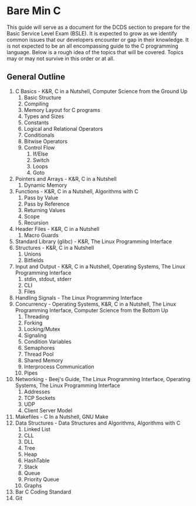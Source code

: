 # Bare Min C
This guide will serve as a document for the DCDS section to prepare for the Basic Service Level Exam (BSLE).  It is expected to grow as we identify common issues that our developers encounter or gap in their knowledge.  It is not expected to be an all encompassing guide to the C programming language. Below is a rough idea of the topics that will be covered.  Topics may or may not survive in this order or at all. 

## General Outline
1. C Basics - K&R, C in a Nutshell, Computer Science from the Ground Up
	1. Basic Structure
	1. Compiling
	1. Memory Layout for C programs
	1. Types and Sizes
	1. Constants
	1. Logical and Relational Operators
	1. Conditionals
	1. Bitwise Operators
	1. Control Flow
		1. If/Else
		1. Switch
		1. Loops
		1. Goto
1. Pointers and Arrays - K&R, C in a Nutshell
	1. Dynamic Memory
1. Functions - K&R, C in a Nutshell, Algorithms with C
	1. Pass by Value
	1. Pass by Reference
	1. Returning Values
	1. Scope
	1. Recursion
1. Header Files - K&R, C in a Nutshell
	1. Macro Guards
1. Standard Library (glibc) - K&R, The Linux Programming Interface
1. Structures - K&R, C in a Nutshell
	1. Unions
	1. Bitfields
1. Input and Output - K&R, C in a Nutshell, Operating Systems, The Linux Programming Interface
	1. stdin, stdout, stderr
	1. CLI
	1. Files
1. Handling Signals - The Linux Programming Interface
1. Concurrency - Operating Systems, K&R, C in a Nutshell, The Linux Programming Interface, Computer Science from the Bottom Up
	1. Threading
	1. Forking
	1. Locking/Mutex
	1. Signaling
	1. Condition Variables
	1. Semaphores
	1. Thread Pool
	1. Shared Memory
	1. Interprocess Communication
	1. Pipes
1. Networking - Beej's Guide, The Linux Programming Interface, Operating Systems, The Linux Programming Interface
	1. Addresses
	1. TCP Sockets
	1. UDP
	1. Client Server Model
1. Makefiles - C In a Nutshell, GNU Make
1. Data Structures - Data Structures and Algorithms, Algorithms with C
	1. Linked List
	1. CLL
	1. DLL
	1. Tree
	1. Heap
	1. HashTable
	1. Stack
	1. Queue
	1. Priority Queue
	1. Graphs
1. Bar C Coding Standard
1. Git 
